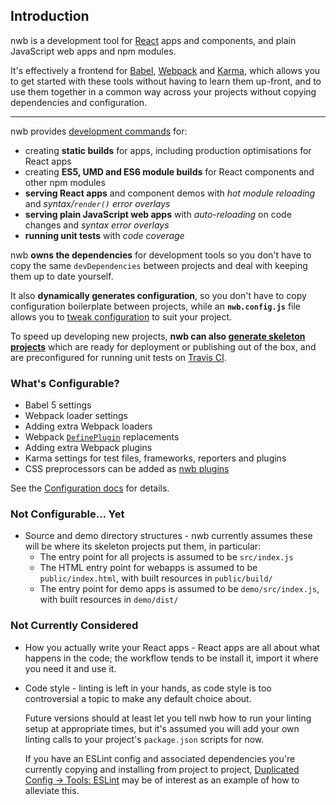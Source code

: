 ## Introduction

nwb is a development tool for [React](https://facebook.github.io/react/) apps and components, and plain JavaScript web apps and npm modules.

It's effectively a frontend for [Babel](http://babeljs.io/), [Webpack](https://webpack.github.io/) and [Karma](http://karma-runner.github.io), which allows you to get started with these tools without having to learn them up-front, and to use them together in a common way across your projects without copying dependencies and configuration.

----

nwb provides [development commands](/docs/Commands.md#nwb-commands) for:

* creating **static builds** for apps, including production optimisations for React apps
* creating **ES5, UMD and ES6 module builds** for React components and other npm modules
* **serving React apps** and component demos with *hot module reloading* and *syntax/`render()` error overlays*
* **serving plain JavaScript web apps** with *auto-reloading* on code changes and *syntax error overlays*
* **running unit tests** with *code coverage*

nwb **owns the dependencies** for development tools so you don't have to copy the same `devDependencies` between projects and deal with keeping them up to date yourself.

It also **dynamically generates configuration**, so you don't have to copy configuration boilerplate between projects, while an **`nwb.config.js`** file allows you to [tweak configuration](/docs/Configuration.md#configuration) to suit your project.

To speed up developing new projects, **nwb can also [generate skeleton projects](/docs/Commands.md#new---create-a-new-project)** which are ready for deployment or publishing out of the box, and are preconfigured for running unit tests on [Travis CI](https://travis-ci.org/).

### What's Configurable?

* Babel 5 settings
* Webpack loader settings
* Adding extra Webpack loaders
* Webpack [`DefinePlugin`](https://webpack.github.io/docs/list-of-plugins.html#defineplugin) replacements
* Adding extra Webpack plugins
* Karma settings for test files, frameworks, reporters and plugins
* CSS preprocessors can be added as [nwb plugins](/docs/Plugins.md#css-preprocessors)

See the [Configuration docs](/docs/Configuration.md#configuration) for details.

### Not Configurable... Yet

* Source and demo directory structures - nwb currently assumes these will be where its skeleton projects put them, in particular:
  * The entry point for all projects is assumed to be `src/index.js`
  * The HTML entry point for webapps is assumed to be `public/index.html`, with built resources in `public/build/`
  * The entry point for demo apps is assumed to be `demo/src/index.js`, with built resources in `demo/dist/`

### Not Currently Considered

* How you actually write your React apps - React apps are all about what happens in the code; the workflow tends to be install it, import it where you need it and use it.

* Code style - linting is left in your hands, as code style is too controversial a topic to make any default choice about.

  Future versions should at least let you tell nwb how to run your linting setup at appropriate times, but it's assumed you will add your own linting calls to your project's `package.json` scripts for now.

  If you have an ESLint config and associated dependencies you're currently copying and installing from project to project, [Duplicated Config → Tools: ESLint](https://medium.com/@jbscript/config-tools-eslint-c85b6d48f7e2#.7q5c9rloa) may be of interest as an example of how to alleviate this.
